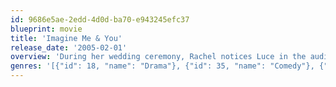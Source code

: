 ```yaml
---
id: 9686e5ae-2edd-4d0d-ba70-e943245efc37
blueprint: movie
title: 'Imagine Me & You'
release_date: '2005-02-01'
overview: 'During her wedding ceremony, Rachel notices Luce in the audience and feels instantly drawn to her. The two women become close friends, and when Rachel learns that Luce is a lesbian, she realizes that despite her happy marriage to Heck, she is falling for Luce. As she questions her sexual orientation, Rachel must decide between her stable relationship with Heck and her exhilarating new romance with Luce.'
genres: '[{"id": 18, "name": "Drama"}, {"id": 35, "name": "Comedy"}, {"id": 10749, "name": "Romance"}]'
---
```

